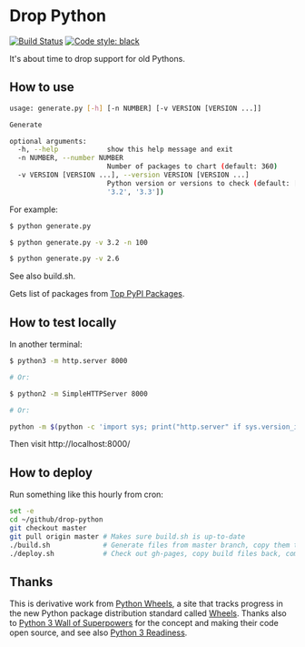 # Drop Python

[![Build Status](https://travis-ci.org/hugovk/drop-python.svg?branch=master)](https://travis-ci.org/hugovk/drop-python)
[![Code style: black](https://img.shields.io/badge/code%20style-black-000000.svg)](https://github.com/psf/black)

It's about time to drop support for old Pythons.

## How to use

```bash
usage: generate.py [-h] [-n NUMBER] [-v VERSION [VERSION ...]]

Generate

optional arguments:
  -h, --help            show this help message and exit
  -n NUMBER, --number NUMBER
                        Number of packages to chart (default: 360)
  -v VERSION [VERSION ...], --version VERSION [VERSION ...]
                        Python version or versions to check (default: ['2.6',
                        '3.2', '3.3'])
```

For example:
```bash
$ python generate.py

$ python generate.py -v 3.2 -n 100

$ python generate.py -v 2.6
```
See also build.sh.

Gets list of packages from [Top PyPI Packages](https://hugovk.github.io/top-pypi-packages/).

## How to test locally

In another terminal:
```bash
$ python3 -m http.server 8000

# Or:

$ python2 -m SimpleHTTPServer 8000

# Or:

python -m $(python -c 'import sys; print("http.server" if sys.version_info[:2] > (2, 7) else "SimpleHTTPServer")') 8000
```

Then visit http://localhost:8000/

## How to deploy

Run something like this hourly from cron:

```bash
set -e
cd ~/github/drop-python
git checkout master
git pull origin master # Makes sure build.sh is up-to-date
./build.sh             # Generate files from master branch, copy them to a build subdirectory
./deploy.sh            # Check out gh-pages, copy build files back, commit and push to GitHub Pages
```

## Thanks

This is derivative work from [Python Wheels](https://pythonwheels.com), a site that tracks progress in the new Python package distribution standard called [Wheels](https://pypi.org/project/wheel). Thanks also to [Python 3 Wall of Superpowers](https://python3wos.appspot.com/) for the concept and making their code open source, and see also [Python 3 Readiness](http://py3readiness.org).
